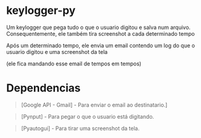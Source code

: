 # keylogger-py
Um keylogger que pega tudo o que o usuario digitou e salva num arquivo.
Consequentemente, ele também tira screenshot a cada determinado tempo

Após um determinado tempo, ele envia um email contendo um log do que o usuario digitou e uma screenshot da tela

(ele fica mandando esse email de tempos em tempos)

# Dependencias
> [Google API - Gmail] - Para enviar o email ao destinatario.]
 
> [Pynput] - Para pegar o que o usuario está digitando.
 
> [Pyautogui] - Para tirar uma screenshot da tela.
